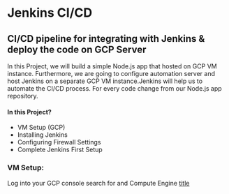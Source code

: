 # Jenkins CI/CD
## CI/CD pipeline for integrating with Jenkins & deploy the code on GCP Server

In this Project, we will build a simple Node.js app that hosted on GCP VM instance. Furthermore, we are going to configure automation server and host Jenkins on a separate GCP VM instance.Jenkins will help us to automate the CI/CD process. For every code change from our Node.js app repository.

#### In this Project?
* VM Setup (GCP)
* Installing Jenkins
* Configuring Firewall Settings
* Complete Jenkins First Setup


### VM Setup:

Log into your GCP console search for and Compute Engine
[title](https://github.com/rishavmehra/Jenkins-CI-CD/images/compute-Engine.png)